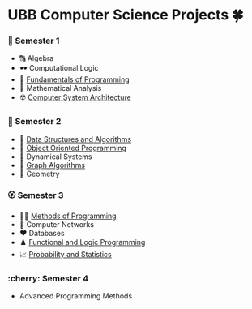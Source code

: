 # UBB Computer Science Projects :four_leaf_clover:
### :cherry_blossom: Semester 1
* :capital_abcd: Algebra
* :dark_sunglasses: Computational Logic
* :snake: [Fundamentals of Programming](https://github.com/cheresandreea/Faculty/tree/main/FP)
* :open_book: Mathematical Analysis
* :radioactive: [Computer System Architecture](https://github.com/cheresandreea/Faculty/tree/main/CSA)

### :tulip: Semester 2
* :frog: [Data Structures and Algorithms](https://github.com/cheresandreea/Faculty/tree/main/DSA)
* :clap: [Object Oriented Programming](https://github.com/cheresandreea/Faculty/tree/main/C%2B%2B)
* :brain: Dynamical Systems
* :dizzy: [Graph Algorithms](https://github.com/cheresandreea/Faculty/tree/main/Graphs)
* :jigsaw: Geometry

### :rosette: Semester 3
* :woman_technologist: [Methods of Programming](https://github.com/cheresandreea/Faculty/tree/main/MAP)
* :link: Computer Networks
* :hearts: Databases
* :chess_pawn: [Functional and Logic Programming](https://github.com/cheresandreea/Faculty/tree/main/FLP)
* :chart_with_upwards_trend: [Probability and Statistics](https://github.com/cheresandreea/Faculty/tree/main/PS)

### :cherry: Semester 4
* Advanced Programming Methods
  

